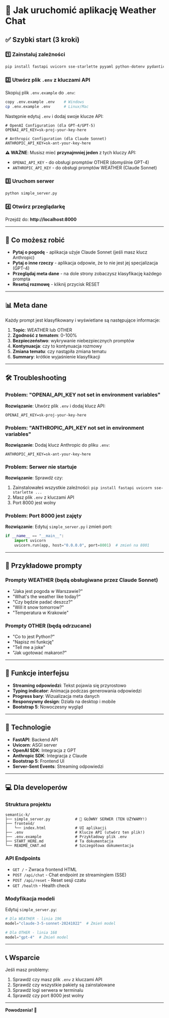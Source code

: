 # 🚀 Jak uruchomić aplikację Weather Chat

## ✅ Szybki start (3 kroki)

### 1️⃣ Zainstaluj zależności

```bash
pip install fastapi uvicorn sse-starlette pyyaml python-dotenv pydantic aiohttp openai anthropic httpx jinja2
```

### 2️⃣ Utwórz plik `.env` z kluczami API

Skopiuj plik `.env.example` do `.env`:

```bash
copy .env.example .env    # Windows
cp .env.example .env      # Linux/Mac
```

Następnie edytuj `.env` i dodaj swoje klucze API:

```env
# OpenAI Configuration (dla GPT-4/GPT-5)
OPENAI_API_KEY=sk-proj-your-key-here

# Anthropic Configuration (dla Claude Sonnet)
ANTHROPIC_API_KEY=sk-ant-your-key-here
```

**⚠️ WAŻNE**: Musisz mieć **przynajmniej jeden** z tych kluczy API:
- `OPENAI_API_KEY` - do obsługi promptów OTHER (domyślnie GPT-4)
- `ANTHROPIC_API_KEY` - do obsługi promptów WEATHER (Claude Sonnet)

### 3️⃣ Uruchom serwer

```bash
python simple_server.py
```

### 4️⃣ Otwórz przeglądarkę

Przejdź do: **http://localhost:8000**

---

## 🎯 Co możesz robić

- **Pytaj o pogodę** - aplikacja użyje Claude Sonnet (jeśli masz klucz Anthropic)
- **Pytaj o inne rzeczy** - aplikacja odpowie, że to nie jest jej specjalizacja (GPT-4)
- **Przeglądaj meta dane** - na dole strony zobaczysz klasyfikację każdego prompta
- **Resetuj rozmowę** - kliknij przycisk RESET

---

## 📊 Meta dane

Każdy prompt jest klasyfikowany i wyświetlane są następujące informacje:

1. **Topic**: WEATHER lub OTHER
2. **Zgodność z tematem**: 0-100%
3. **Bezpieczeństwo**: wykrywanie niebezpiecznych promptów
4. **Kontynuacja**: czy to kontynuacja rozmowy
5. **Zmiana tematu**: czy nastąpiła zmiana tematu
6. **Summary**: krótkie wyjaśnienie klasyfikacji

---

## 🛠️ Troubleshooting

### Problem: "OPENAI_API_KEY not set in environment variables"

**Rozwiązanie**: Utwórz plik `.env` i dodaj klucz API:
```env
OPENAI_API_KEY=sk-proj-your-key-here
```

### Problem: "ANTHROPIC_API_KEY not set in environment variables"

**Rozwiązanie**: Dodaj klucz Anthropic do pliku `.env`:
```env
ANTHROPIC_API_KEY=sk-ant-your-key-here
```

### Problem: Serwer nie startuje

**Rozwiązanie**: Sprawdź czy:
1. Zainstalowałeś wszystkie zależności: `pip install fastapi uvicorn sse-starlette ...`
2. Masz plik `.env` z kluczami API
3. Port 8000 jest wolny

### Problem: Port 8000 jest zajęty

**Rozwiązanie**: Edytuj `simple_server.py` i zmień port:
```python
if __name__ == "__main__":
    import uvicorn
    uvicorn.run(app, host="0.0.0.0", port=8001)  # zmień na 8001
```

---

## 📝 Przykładowe prompty

### Prompty WEATHER (będą obsługiwane przez Claude Sonnet)
- "Jaka jest pogoda w Warszawie?"
- "What's the weather like today?"
- "Czy będzie padać deszcz?"
- "Will it snow tomorrow?"
- "Temperatura w Krakowie"

### Prompty OTHER (będą odrzucane)
- "Co to jest Python?"
- "Napisz mi funkcję"
- "Tell me a joke"
- "Jak ugotować makaron?"

---

## 🎨 Funkcje interfejsu

- **Streaming odpowiedzi**: Tekst pojawia się przyrostowo
- **Typing indicator**: Animacja podczas generowania odpowiedzi
- **Progress bary**: Wizualizacja meta danych
- **Responsywny design**: Działa na desktop i mobile
- **Bootstrap 5**: Nowoczesny wygląd

---

## 🔧 Technologie

- **FastAPI**: Backend API
- **Uvicorn**: ASGI server
- **OpenAI SDK**: Integracja z GPT
- **Anthropic SDK**: Integracja z Claude
- **Bootstrap 5**: Frontend UI
- **Server-Sent Events**: Streaming odpowiedzi

---

## 💻 Dla developerów

### Struktura projektu
```
semantic-k/
├── simple_server.py           # 🎯 GŁÓWNY SERWER (TEN UŻYWAMY!)
├── frontend/
│   └── index.html             # UI aplikacji
├── .env                       # Klucze API (utwórz ten plik!)
├── .env.example               # Przykładowy plik .env
├── START_HERE.md              # Ta dokumentacja
└── README_CHAT.md             # Szczegółowa dokumentacja
```

### API Endpoints

- `GET /` - Zwraca frontend HTML
- `POST /api/chat` - Chat endpoint ze streamingiem (SSE)
- `POST /api/reset` - Reset sesji czatu
- `GET /health` - Health check

### Modyfikacja modeli

Edytuj `simple_server.py`:

```python
# Dla WEATHER - linia 196
model="claude-3-5-sonnet-20241022"  # Zmień model

# Dla OTHER - linia 168
model="gpt-4"  # Zmień model
```

---

## 📞 Wsparcie

Jeśli masz problemy:
1. Sprawdź czy masz plik `.env` z kluczami API
2. Sprawdź czy wszystkie pakiety są zainstalowane
3. Sprawdź logi serwera w terminalu
4. Sprawdź czy port 8000 jest wolny

---

**Powodzenia! 🚀**
